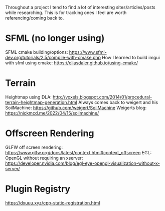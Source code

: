 Throughout a project I tend to find a lot of interesting sites/articles/posts while researching. This is for tracking ones I feel are worth referencing/coming back to.

# SFML (no longer using)
SFML cmake building/options: https://www.sfml-dev.org/tutorials/2.5/compile-with-cmake.php
How I learned to build imgui with sfml using cmake: https://eliasdaler.github.io/using-cmake/

# Terrain
Heightmap using DLA: http://voxels.blogspot.com/2014/01/procedural-terrain-heightmap-generation.html
Always comes back to weigert and his SoilMachine: https://github.com/weigert/SoilMachine
Weigerts blog: https://nickmcd.me/2022/04/15/soilmachine/

# Offscreen Rendering
GLFW off screen rendering: https://www.glfw.org/docs/latest/context.html#context_offscreen
EGL: OpenGL without requiring an xserver: https://developer.nvidia.com/blog/egl-eye-opengl-visualization-without-x-server/

# Plugin Registry
https://dxuuu.xyz/cpp-static-registration.html
